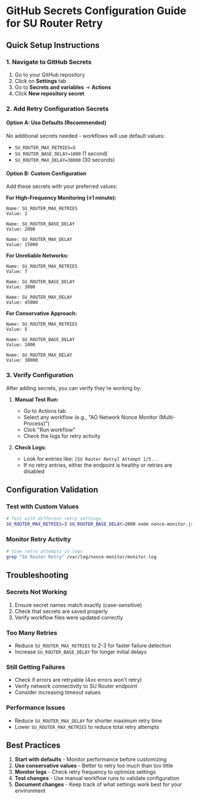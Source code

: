 # GitHub Secrets Configuration Guide for SU Router Retry

## Quick Setup Instructions

### 1. Navigate to GitHub Secrets
1. Go to your GitHub repository
2. Click on **Settings** tab
3. Go to **Secrets and variables** → **Actions**
4. Click **New repository secret**

### 2. Add Retry Configuration Secrets

#### Option A: Use Defaults (Recommended)
No additional secrets needed - workflows will use default values:
- `SU_ROUTER_MAX_RETRIES=5`
- `SU_ROUTER_BASE_DELAY=1000` (1 second)
- `SU_ROUTER_MAX_DELAY=30000` (30 seconds)

#### Option B: Custom Configuration
Add these secrets with your preferred values:

**For High-Frequency Monitoring (≤1 minute):**
```
Name: SU_ROUTER_MAX_RETRIES
Value: 2

Name: SU_ROUTER_BASE_DELAY  
Value: 2000

Name: SU_ROUTER_MAX_DELAY
Value: 15000
```

**For Unreliable Networks:**
```
Name: SU_ROUTER_MAX_RETRIES
Value: 7

Name: SU_ROUTER_BASE_DELAY
Value: 3000

Name: SU_ROUTER_MAX_DELAY
Value: 45000
```

**For Conservative Approach:**
```
Name: SU_ROUTER_MAX_RETRIES
Value: 5

Name: SU_ROUTER_BASE_DELAY
Value: 1000

Name: SU_ROUTER_MAX_DELAY
Value: 30000
```

### 3. Verify Configuration

After adding secrets, you can verify they're working by:

1. **Manual Test Run:**
   - Go to Actions tab
   - Select any workflow (e.g., "AO Network Nonce Monitor (Multi-Process)")
   - Click "Run workflow"
   - Check the logs for retry activity

2. **Check Logs:**
   - Look for entries like: `[SU Router Retry] Attempt 1/5...`
   - If no retry entries, either the endpoint is healthy or retries are disabled

## Configuration Validation

### Test with Custom Values
```bash
# Test with different retry settings
SU_ROUTER_MAX_RETRIES=3 SU_ROUTER_BASE_DELAY=2000 node nonce-monitor.js
```

### Monitor Retry Activity
```bash
# View retry attempts in logs
grep "SU Router Retry" /var/log/nonce-monitor/monitor.log
```

## Troubleshooting

### Secrets Not Working
1. Ensure secret names match exactly (case-sensitive)
2. Check that secrets are saved properly
3. Verify workflow files were updated correctly

### Too Many Retries
- Reduce `SU_ROUTER_MAX_RETRIES` to 2-3 for faster failure detection
- Increase `SU_ROUTER_BASE_DELAY` for longer initial delays

### Still Getting Failures
- Check if errors are retryable (4xx errors won't retry)
- Verify network connectivity to SU Router endpoint
- Consider increasing timeout values

### Performance Issues
- Reduce `SU_ROUTER_MAX_DELAY` for shorter maximum retry time
- Lower `SU_ROUTER_MAX_RETRIES` to reduce total retry attempts

## Best Practices

1. **Start with defaults** - Monitor performance before customizing
2. **Use conservative values** - Better to retry too much than too little
3. **Monitor logs** - Check retry frequency to optimize settings
4. **Test changes** - Use manual workflow runs to validate configuration
5. **Document changes** - Keep track of what settings work best for your environment